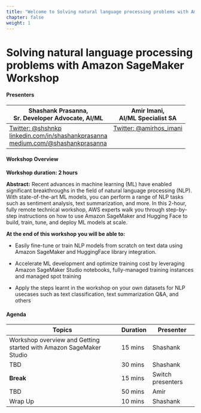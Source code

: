 ```yaml
---
title: "Welcome to Solving natural language processing problems with Amazon SageMaker Workshop at AMER Summit"
chapter: false
weight: 1
---
```


# Solving natural language processing problems with Amazon SageMaker Workshop

#### Presenters

| Shashank Prasanna, <br>Sr. Developer Advocate, AI/ML      | Amir Imani,<br>AI/ML Specialist SA |
| ----------- | ----------- |
| [Twitter: @shshnkp](https://twitter.com/shshnkp)<br>[linkedin.com/in/shashankprasanna](https://www.linkedin.com/in/shashankprasanna)<br> [medium.com/@shashankprasanna](https://www.medium.com/@shashankprasanna)    | [Twitter: @amirhos_imani](https://twitter.com/amirhos_imani)<br><br><br>      |

#### Workshop Overview
**Workshop duration: 2 hours**

**Abstract:** Recent advances in machine learning (ML) have enabled significant breakthroughs in the field of natural language processing (NLP). With state-of-the-art ML models, you can perform a range of NLP tasks such as sentiment analysis, text summarization, and more. In this 2-hour, fully remote technical workshop, AWS experts walk you through step-by-step instructions on how to use Amazon SageMaker and Hugging Face to build, train, tune, and deploy ML models at scale.

**At the end of this workshop you will be able to:**

* Easily fine-tune or train NLP models from scratch on text data using Amazon SageMaker and HuggingFace library integration.

* Accelerate ML development and optimize training cost by leveraging Amazon SageMaker Studio notebooks, fully-managed training instances and managed spot training

* Apply the steps learnt in the workshop on your own datasets for NLP usecases such as text classification, text summarization Q&A, and others

#### Agenda

| Topics      | Duration | Presenter |
| ----------- | ----------| --- |
| Workshop overview and Getting started with Amazon SageMaker Studio      | 15 mins       |  Shashank |
| TBD  | 30 mins        | Shashank |
| **Break**   | 15 mins        | Switch presenters |
| TBD   | 50 mins        | Amir |
| Wrap Up   | 10 mins        | Shashank |
